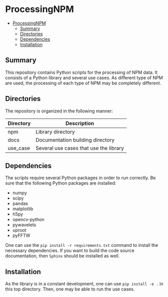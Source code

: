 # ProcessingNPM

- [ProcessingNPM](#processingnpm)
  - [Summary](#summary)
  - [Directories](#directories)
  - [Dependencies](#dependencies)
  - [Installation](#installation)


## Summary

This repository contains Python scripts for the processing of NPM data. It consists of a Python library and several use cases.
As different type of NPM are used, the processing of each type of NPM may be completely different.

## Directories

The repository is organized in the following manner:

| Directory | Description                            |
| --------- | -------------------------------------- |
| npm       | Library directory                      |
| docs      | Documentation building directory       |
| use_case  | Several use cases that use the library |

## Dependencies

The scripts require several Python packages in order to run correctly. Be sure that the following Python packages are installed:
* numpy
* scipy
* pandas
* matplotlib
* h5py
* opencv-python
* pywavelets
* uproot
* pyFFTW

One can use the `pip install -r requirements.txt` command to install the necessary dependencies. If you want to build the code source documentation, then `Sphinx` should be installed as well. 

## Installation

As the library is in a constant development, one can use `pip install -e .` in this top directory. Then, one may be able to run the use cases. 